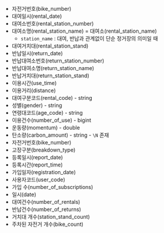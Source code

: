- 자전거번호(bike_number)
- 대여일시(rental_date)
- 대여소번호(rental_station_number)
- 대여소명(rental_station_name) = 대여소(rental_station_name)
    - `station_name` : 대여, 반납과 관계없이 단순 정거장의 의미일 때
- 대여거치대(rental_station_stand)
- 반납일시(return_date)
- 반납대여소번호(return_station_number)
- 반납대여소명(return_station_name)
- 반납거치대(return_station_stand)
- 이용시간(use_time)
- 이용거리(distance)
- 대여구분코드(rental_code) - string
- 성별(gender) - string
- 연령대코드(age_code) - string
- 이용건수(number_of_use) - bigint
- 운동량(momentum) - double
- 탄소량(carbon_amount) - string - `\N` 존재
- 자전거번호(bike_number)
- 고장구분(breakdown_type)
- 등록일시(report_date)
- 등록시간(report_time)
- 가입일자(registration_date)
- 사용자코드(user_code)
- 가입 수(number_of_subscriptions)
- 일시(date)
- 대여건수(number_of_rentals)
- 반납건수(number_of_returns)
- 거치대 개수(station_stand_count)
- 주차된 자전거 개수(bike_count)
